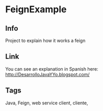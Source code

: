 # FeignExample

## Info

Project to explain how it works a feign

## Link

You can see an explanation in Spanish here: http://DesarrolloJavaYYo.blogspot.com/

## Tags

Java, Feign, web service client, cliente, 